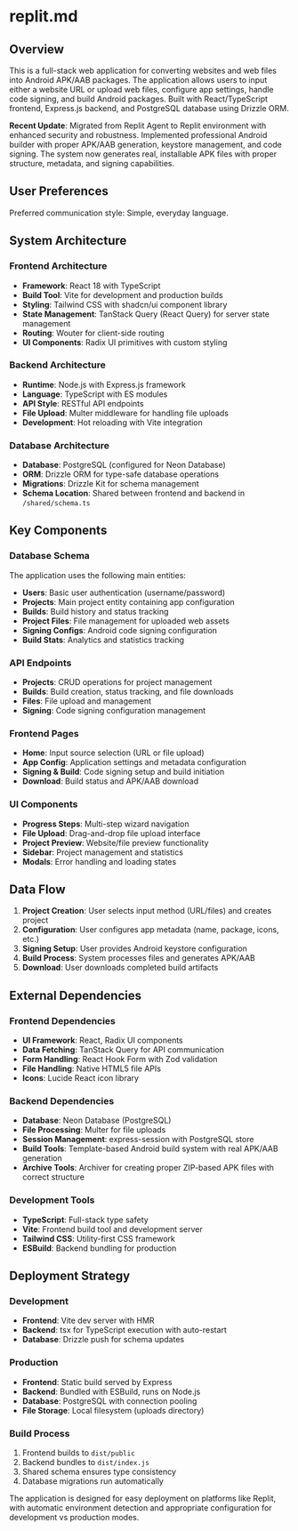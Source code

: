 # replit.md

## Overview

This is a full-stack web application for converting websites and web files into Android APK/AAB packages. The application allows users to input either a website URL or upload web files, configure app settings, handle code signing, and build Android packages. Built with React/TypeScript frontend, Express.js backend, and PostgreSQL database using Drizzle ORM. 

**Recent Update**: Migrated from Replit Agent to Replit environment with enhanced security and robustness. Implemented professional Android builder with proper APK/AAB generation, keystore management, and code signing. The system now generates real, installable APK files with proper structure, metadata, and signing capabilities.

## User Preferences

Preferred communication style: Simple, everyday language.

## System Architecture

### Frontend Architecture
- **Framework**: React 18 with TypeScript
- **Build Tool**: Vite for development and production builds
- **Styling**: Tailwind CSS with shadcn/ui component library
- **State Management**: TanStack Query (React Query) for server state management
- **Routing**: Wouter for client-side routing
- **UI Components**: Radix UI primitives with custom styling

### Backend Architecture
- **Runtime**: Node.js with Express.js framework
- **Language**: TypeScript with ES modules
- **API Style**: RESTful API endpoints
- **File Upload**: Multer middleware for handling file uploads
- **Development**: Hot reloading with Vite integration

### Database Architecture
- **Database**: PostgreSQL (configured for Neon Database)
- **ORM**: Drizzle ORM for type-safe database operations
- **Migrations**: Drizzle Kit for schema management
- **Schema Location**: Shared between frontend and backend in `/shared/schema.ts`

## Key Components

### Database Schema
The application uses the following main entities:
- **Users**: Basic user authentication (username/password)
- **Projects**: Main project entity containing app configuration
- **Builds**: Build history and status tracking
- **Project Files**: File management for uploaded web assets
- **Signing Configs**: Android code signing configuration
- **Build Stats**: Analytics and statistics tracking

### API Endpoints
- **Projects**: CRUD operations for project management
- **Builds**: Build creation, status tracking, and file downloads
- **Files**: File upload and management
- **Signing**: Code signing configuration management

### Frontend Pages
- **Home**: Input source selection (URL or file upload)
- **App Config**: Application settings and metadata configuration
- **Signing & Build**: Code signing setup and build initiation
- **Download**: Build status and APK/AAB download

### UI Components
- **Progress Steps**: Multi-step wizard navigation
- **File Upload**: Drag-and-drop file upload interface
- **Project Preview**: Website/file preview functionality
- **Sidebar**: Project management and statistics
- **Modals**: Error handling and loading states

## Data Flow

1. **Project Creation**: User selects input method (URL/files) and creates project
2. **Configuration**: User configures app metadata (name, package, icons, etc.)
3. **Signing Setup**: User provides Android keystore configuration
4. **Build Process**: System processes files and generates APK/AAB
5. **Download**: User downloads completed build artifacts

## External Dependencies

### Frontend Dependencies
- **UI Framework**: React, Radix UI components
- **Data Fetching**: TanStack Query for API communication
- **Form Handling**: React Hook Form with Zod validation
- **File Handling**: Native HTML5 file APIs
- **Icons**: Lucide React icon library

### Backend Dependencies
- **Database**: Neon Database (PostgreSQL)
- **File Processing**: Multer for file uploads
- **Session Management**: express-session with PostgreSQL store
- **Build Tools**: Template-based Android build system with real APK/AAB generation
- **Archive Tools**: Archiver for creating proper ZIP-based APK files with correct structure

### Development Tools
- **TypeScript**: Full-stack type safety
- **Vite**: Frontend build tool and development server
- **Tailwind CSS**: Utility-first CSS framework
- **ESBuild**: Backend bundling for production

## Deployment Strategy

### Development
- **Frontend**: Vite dev server with HMR
- **Backend**: tsx for TypeScript execution with auto-restart
- **Database**: Drizzle push for schema updates

### Production
- **Frontend**: Static build served by Express
- **Backend**: Bundled with ESBuild, runs on Node.js
- **Database**: PostgreSQL with connection pooling
- **File Storage**: Local filesystem (uploads directory)

### Build Process
1. Frontend builds to `dist/public`
2. Backend bundles to `dist/index.js`
3. Shared schema ensures type consistency
4. Database migrations run automatically

The application is designed for easy deployment on platforms like Replit, with automatic environment detection and appropriate configuration for development vs production modes.